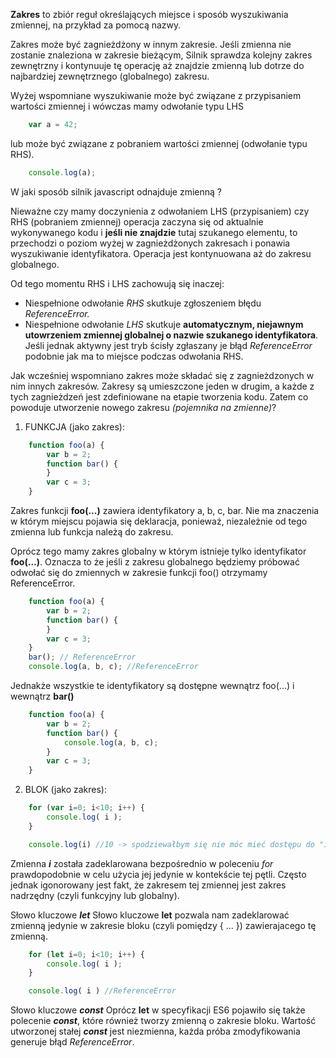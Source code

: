 **Zakres** to zbiór reguł określających miejsce i sposób wyszukiwania zmiennej, na przykład za pomocą nazwy.

Zakres może być zagnieżdżony w innym zakresie. Jeśli zmienna nie zostanie znaleziona w zakresie bieżącym,
Silnik sprawdza kolejny zakres zewnętrzny i kontynuuje tę operację aż znajdzie zmienną lub dotrze do najbardziej
zewnętrznego (globalnego) zakresu.

Wyżej wspomniane wyszukiwanie może być związane z przypisaniem wartości zmiennej i wówczas mamy odwołanie typu LHS

```javascript
    var a = 42;
```

lub może być związane z pobraniem wartości zmiennej (odwołanie typu RHS).

```javascript
    console.log(a);
```

W jaki sposób silnik javascript odnajduje zmienną ?

Nieważne czy mamy doczynienia z odwołaniem LHS (przypisaniem) czy RHS (pobraniem zmiennej) operacja zaczyna się od
aktualnie wykonywanego kodu i **jeśli nie znajdzie** tutaj szukanego elementu, to przechodzi o poziom wyżej
w zagnieżdżonych zakresach i ponawia wyszukiwanie identyfikatora.
Operacja jest kontynuowana aż do zakresu globalnego.

Od tego momentu RHS i LHS zachowują się inaczej:
* Niespełnione odwołanie *RHS* skutkuje zgłoszeniem błędu *ReferenceError.*
* Niespełnione odwołanie *LHS* skutkuje **automatycznym, niejawnym utowrzeniem zmiennej globalnej o nazwie szukanego identyfikatora**.
Jeśli jednak aktywny jest tryb ścisły zgłaszany je błąd *ReferenceError* podobnie jak ma to miejsce podczas odwołania RHS.


Jak wcześniej wspomniano zakres może składać się z zagnieżdzonych w nim innych zakresów.
Zakresy są umieszczone jeden w drugim, a każde z tych zagnieżdzeń jest zdefiniowane na etapie tworzenia kodu.
Zatem co powoduje utworzenie nowego zakresu *(pojemnika na zmienne)*?

1. FUNKCJA (jako zakres):

```javascript
    function foo(a) {
        var b = 2;
        function bar() {
        }
        var c = 3;
    }
```

Zakres funkcji **foo(...)** zawiera identyfikatory a, b, c, bar.
Nie ma znaczenia w którym miejscu pojawia się deklaracja, ponieważ, niezależnie od tego zmienna lub funkcja należą do zakresu.


Oprócz tego mamy zakres globalny w którym istnieje tylko identyfikator **foo(...)**. Oznacza to że jeśli z zakresu globalnego
będziemy próbować odwołać się do zmiennych w zakresie funkcji foo() otrzymamy ReferenceError.

```javascript
    function foo(a) {
        var b = 2;
        function bar() {
        }
        var c = 3;
    }
    bar(); // ReferenceError
    console.log(a, b, c); //ReferenceError
```

Jednakże wszystkie te identyfikatory są dostępne wewnątrz foo(...) i wewnątrz **bar()**

```javascript
    function foo(a) {
        var b = 2;
        function bar() {
            console.log(a, b, c);
        }
        var c = 3;
    }
```

2. BLOK (jako zakres):

```javascript
    for (var i=0; i<10; i++) {
        console.log( i );
    }

    console.log(i) //10 -> spodziewałbym się nie móc mieć dostępu do "i" w tym miejscu
```

Zmienna ***i*** została zadeklarowana bezpośrednio w poleceniu *for* prawdopodobnie w celu użycia jej jedynie w kontekście tej pętli.
Często jednak igonorowany jest fakt, że zakresem tej zmiennej jest zakres nadrzędny (czyli funkcyjny lub globalny).

Słowo kluczowe ***let***
Słowo kluczowe **let** pozwala nam zadeklarować zmienną jedynie w zakresie bloku (czyli pomiędzy { ... }) zawierajacego
tę zmienną.

```javascript
    for (let i=0; i<10; i++) {
        console.log( i );
    }

    console.log( i ) //ReferenceError
```

Słowo kluczowe ***const***
Oprócz **let** w specyfikacji ES6 pojawiło się także polecenie ***const***, które również tworzy zmienną o zakresie bloku.
Wartość utworzonej stałej ***const*** jest niezmienna, każda próba zmodyfikowania generuje błąd *ReferenceError*.
